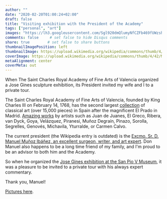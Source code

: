 ```yaml
---
author: ""
date: "2020-02-20T01:00:24+02:00"
draft: false
title: "Visiting exhibition with the President of the Academy"
tags: ["personal", "art"]
images: "https://lh3.googleusercontent.com/Sgl920dmQlumyNfCZFb469fUWzshYPbu4QOshRjetuSyNxlIRLIBPHBKXZTnq-VPt7bI1jNcf-9lAM_GYNr1iN9o46WD3j0m10oDpncRWmRd5RD-rdMqKRBUWFzJhaOQo5BRDxJ2ACU=w1920-h1080"
comments: false     # set false to hide Disqus comments
share: true        # set false to share buttons
thumbnailImagePosition: left
thumbnailImage: https://upload.wikimedia.org/wikipedia/commons/thumb/4/42/Museu_belles_arts_val%C3%A8ncia2.jpg/1280px-Museu_belles_arts_val%C3%A8ncia2.jpg
coverImage: https://upload.wikimedia.org/wikipedia/commons/thumb/4/42/Museu_belles_arts_val%C3%A8ncia2.jpg/1280px-Museu_belles_arts_val%C3%A8ncia2.jpg
metaAlignment: center
coverMeta: out
---
```


When The Saint Charles Royal Academy of Fine Arts of Valencia organized a Jose Gines sculpture exhibition, its President invited my wife and I to a private tour.

<!--more-->

The Saint Charles Royal Academy of Fine Arts of Valencia, founded by King Charles III on February 14, 1768, has the second largest [collection](http://www.realacademiasancarlos.com/patrimonio/) of classical art (over 15,000 pieces) in Spain after the magnificent El Prado in Madrid. [Amazing works](http://www.realacademiasancarlos.com/patrimonio-real-academia/) by artists such as Juan de Juanes, El Greco, Ribera, van Dyck, Goya, Velázquez, Piranesi, Muñoz Degraín, Pinazo, Sorolla, Segrelles, Genovés, Michavila, Yturralde, or Carmen Calvo.

The current president (the Wikipedia entry is outdated) is the [Excmo. Sr. D. Manuel Muñoz Ibáñez, an excellent surgeon, writer, and art expert](http://www.realacademiasancarlos.com/excmo-sr-d-manuel-munoz-ibanez/). Don Manuel also happens to be a long time friend of my family, and I'm proud to be an advisor to both him and the Academy.

So when he organized the [Jose Gines exhibition at the San Pio V Museum](http://www.museobellasartesvalencia.gva.es/va/actualitat/-/asset_publisher/OCD94WMhKnYX/content/jose-gines-1768-1823-la-matanza-de-los-inocentes), it was a pleasure to be invited to a private tour with his always expert commentary.

Thank you, Manuel!

[Pictures here](https://photos.app.goo.gl/FCX1rx2yqjpmrQ3L8).
